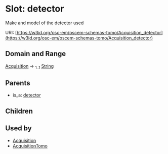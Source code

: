 
# Slot: detector

Make and model of the detector used

URI: [https://w3id.org/osc-em/oscem-schemas-tomo/Acquisition_detector](https://w3id.org/osc-em/oscem-schemas-tomo/Acquisition_detector)


## Domain and Range

[Acquisition](Acquisition.md) &#8594;  <sub>1..1</sub> [String](types/String.md)

## Parents

 *  is_a: [detector](detector.md)

## Children


## Used by

 * [Acquisition](Acquisition.md)
 * [AcquisitionTomo](AcquisitionTomo.md)
